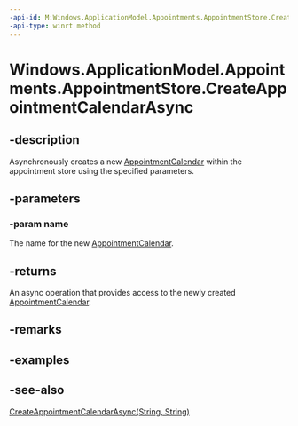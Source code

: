 ```yaml
---
-api-id: M:Windows.ApplicationModel.Appointments.AppointmentStore.CreateAppointmentCalendarAsync(System.String)
-api-type: winrt method
---
```


<!-- Method syntax
public Windows.Foundation.IAsyncOperation<Windows.ApplicationModel.Appointments.AppointmentCalendar> CreateAppointmentCalendarAsync(System.String name)
-->

# Windows.ApplicationModel.Appointments.AppointmentStore.CreateAppointmentCalendarAsync

## -description
Asynchronously creates a new [AppointmentCalendar](appointmentcalendar.md) within the appointment store using the specified parameters.

## -parameters
### -param name
The name for the new [AppointmentCalendar](appointmentcalendar.md).

## -returns
An async operation that provides access to the newly created [AppointmentCalendar](appointmentcalendar.md).

## -remarks

## -examples

## -see-also
[CreateAppointmentCalendarAsync(String, String)](appointmentstore_createappointmentcalendarasync_875453971.md)